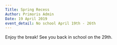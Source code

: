 ```yaml
---
Title: Spring Recess
Author: Primoris Admin
Date: 19 April 2019
event_detail: No school April 19th - 26th
---
```


Enjoy the break! See you back in school on the 29th.

